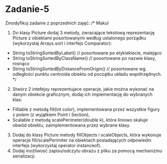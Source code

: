 # Zadanie-5

Zmodyfikuj zadanie z poprzednich zajęć:
/* Makul
1) Do klasy Picture dodaj 3 metody, zwracające tekstową reprezentację Picture z obiektami posortowanymi według ustalonego porządku (wykorzystaj Arrays.sort i interfejs Comparator):
  - String toStringSortedByLabel() // posortowane po etykiekiecie, malejąco
  - String toStringSortedByClassName() // posortowane po nazwie klasy, rosnąco
  - String toStringSortedByDistanceFromOrigin() // posortowane wg. odległości punktu centroida obiektu  od początku układu współrzędnych.
  */
2) Stwórz 2 intefejsy reprezentujace operacje, jakie można wykonać na danym obiekcie graficznym, dodaj ich implementację do wybranych klas:
  - Filllable z metodą fill(int color), implementowana przez wszystkie figury z polem (z wyjątkiem Point i Section),
  - Scalable z metodą scalePerimeter(double k), która liniowo skaluje obwód obiektu, zaimplementowana przez wybrane klasy.
3) Dodaj do klasy Picture metody fillObjects i scaleObjects,  która wykonuje operacje fill/scalePerimiter na obiektach posiadających odpowiedni interfejs (wykorzystaj operator instanceof).
4) Dodaj możliwość zapisu/odczytu obrazu z pliku za pomocą mechanizmu serializacji.
